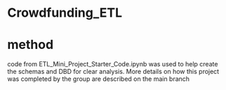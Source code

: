 # Crowdfunding_ETL

# method
code from ETL_Mini_Project_Starter_Code.ipynb was used to help create the schemas and DBD for clear analysis. More details on how this project was completed by the group are described on the main branch
